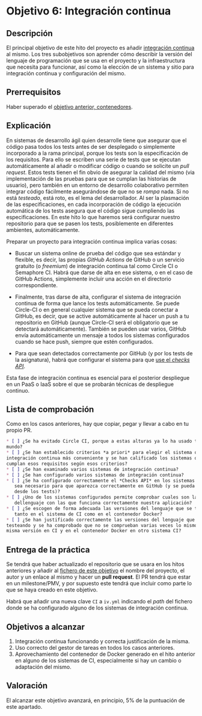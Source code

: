 # Objetivo 6: Integración continua

## Descripción

El principal objetivo de este hito del proyecto es añadir
[integración continua](http://jj.github.io/IV/documentos/temas/Integracion_continua)
al mismo. Los tres subobjetivos son aprender cómo describir la versión del
lenguaje de programación que se usa en el proyecto y la infraestructura que
necesita para funcionar, así como la elección de un sistema y sitio para
integración continua y configuración del mismo.

## Prerrequisitos

Haber superado el [objetivo anterior, contenedores](5.Docker.md).

## Explicación

En sistemas de desarrollo ágil quien desarrolle tiene que asegurar que
el código pasa todos los tests antes de ser desplegado o simplemente
incorporado a la rama principal, porque los tests son la especificación
de los requisitos. Para ello se escriben una serie de tests que se
ejecutan automáticamente al añadir o modificar código o cuando se
solicite un *pull request*. Estos tests tienen el fin obvio de
asegurar la calidad del mismo (via implementación de las pruebas para
que se cumplan las historias de usuario), pero también en un entorno de
desarrollo colaborativo permiten integrar código fácilmente
asegurándose de que no se *rompa* nada. Si no está *testeado*, está
roto, es el lema del desarrollador. Al ser la plasmación de las
especificaciones, en cada incorporación de código la ejecución
automática de los tests asegura que el código sigue cumpliendo las
especificaciones. En este hito lo que haremos será configurar nuestro
repositorio para que se pasen los tests, posiblemente en diferentes
ambientes, automáticamente.

Preparar un proyecto para integración continua implica varias cosas:

- Buscar un sistema online de prueba del código que sea estándar y flexible, es
  decir, las propias *GitHub Actions* de GitHub o un servicio gratuito (o
  *freemium*) de integración continua tal como Circle CI o Semaphore CI. Habrá
  que darse de alta en ese sistema, o en el caso de GitHub Actions, simplemente
  incluir una acción en el directorio correspondiente.

- Finalmente, tras darse de alta, configurar el sistema de integración continua
  de forma que lance los tests automáticamente. Se puede Circle-CI o en general
  cualquier sistema que se pueda conectar a GitHub, es decir, que se active
  automáticamente al hacer un push a tu repositorio en GitHub (aunque Circle-CI
  será el obligatorio que se detectará automáticamente).  También se pueden usar
  varios, GitHub envía automáticamente un mensaje a todos los sistemas
  configurados cuando se hace push, siempre que estén configurados.

- Para que sean detectados correctamente por GitHub (y por los tests de la
  asignatura), habrá que configurar el sistema para que [use el *checks
  API*](https://docs.github.com/en/rest/reference/checks).

Esta fase de integración continua es esencial para el posterior
despliegue en un PaaS o IaaS sobre el que se probarán técnicas de despliegue
continuo.

## Lista de comprobación

Como en los casos anteriores, hay que copiar, pegar y llevar a cabo en tu propio
PR.

```markdown
* [ ] ¿Se ha evitado Circle CI, porque a estas alturas ya lo ha usado todo el
mundo?
* [ ] ¿Se han establecido criterios *a priori* para elegir el sistema de
integración continua más conveniente y se han calificado los sistemas que
cumplan esos requisitos según esos criterios?
* [ ] ¿Se han examinado varios sistemas de integración continua?
* [ ] ¿Se han configurado varios sistemas de integración continua?
* [ ] ¿Se ha configurado correctamente el *Checks API* en los sistemas en los que
   sea necesario para que aparezca correctamente en GitHub (y se pueda comprobar
   desde los tests)?
* [ ] ¿Uno de los sistemas configurados permite comprobar cuales son las versiones
   dellenguaje con las que funciona correctamente nuestra aplicación?
* [ ] ¿Se escogen de forma adecuada las versiones del lenguaje que se testean,
   tanto en el sistema de CI como en el contenedor Docker?
* [ ] ¿Se han justificado correctamente las versiones del lenguaje que se están
testeando y se ha comprobado que no se comprueban varias veces lo mismo (la
misma versión en CI y en el contenedor Docker en otro sistema CI?

```

## Entrega de la práctica

Se tendrá que haber actualizado el repositorio que se usara en los hitos
anteriores y añadir al
[fichero de este objetivo](https://github.com/JJ/IV-21-22/blob/master/proyectos/objetivo-6.md)
el nombre del proyecto, el autor y un enlace al mismo y hacer un **pull
request**. El PR tendrá que estar en un milestone/PMV, y por supuesto este
tendrá que incluir como parte lo que se haya creado en este objetivo.

Habrá que añadir una nueva clave `CI` a `iv.yml` indicando el *path* del fichero
donde se ha configurado alguno de los sistemas de integración continua.

## Objetivos a alcanzar

1. Integración continua funcionando y correcta justificación
  de la misma.
2. Uso correcto del gestor de tareas en todos los casos
   anteriores.
3. Aprovechamiento del contenedor de Docker generado en el hito anterior en
   alguno de los sistemas de CI, especialmente si hay un cambio o adaptación del
   mismo.

## Valoración

El alcanzar este objetivo avanzará, en principio, 5% de la puntuación de este
apartado.
